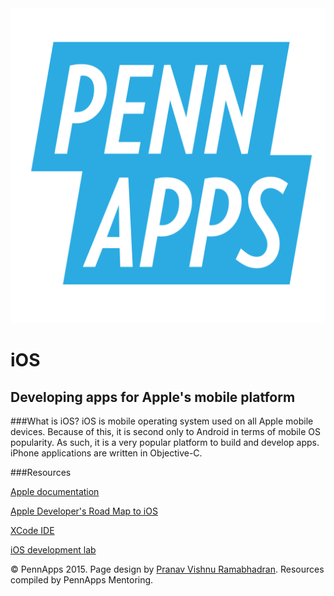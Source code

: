 <div class="hidden"><meta property="og:image" content="http://2015s.pennapps.com/assets/images/logo.png"><link rel="shortcut icon" href="http://2015s.pennapps.com/assets/images/logo.png"><link rel="stylesheet" href="assets/css/global.css"><link rel="stylesheet" href="http://netdna.bootstrapcdn.com/font-awesome/4.0.3/css/font-awesome.css"><link rel="stylesheet" href='http://fonts.googleapis.com/css?family=Open+Sans:300italic,400italic,600italic,700italic,400,300,600,700' type='text/css'></div><div class="nav-items"><a href="index.html"><img src="assets/img/logo.svg"></a></div>

iOS
============
Developing apps for Apple's mobile platform
--------------------------
###What is iOS?
iOS is mobile operating system used on all Apple mobile devices. Because of this, it is second only to Android in terms of mobile OS popularity. As such, it is a very popular platform to build and develop apps. iPhone applications are written in Objective-C.

###Resources

[Apple documentation](https://developer.apple.com/library/ios/documentation/iPhone/Conceptual/iPhoneOSProgrammingGuide/Introduction/Introduction.html)

[Apple Developer's Road Map to iOS](https://developer.apple.com/library/iOS/referencelibrary/GettingStarted/RoadMapiOS/index.html)

[XCode IDE](https://developer.apple.com/xcode/)

[iOS development lab](http://www.hongkiat.com/blog/ios-development-guide-part1/)




<div class="footer"><p>&copy; PennApps 2015. Page design by <a href="http://pvrnav.com">Pranav Vishnu Ramabhadran</a>. Resources compiled by PennApps Mentoring.</div>

<script src="http://code.jquery.com/jquery-1.11.0.min.js"></script>
<script src="assets/js/FlowType.js"></script>
<script type="text/javascript">
    $('body').flowtype({
        minimum   : 500,
        maximum   : 1000,
        minFont   : 16,
        maxFont   : 65,
        fontRatio : 40
    });
</script>
